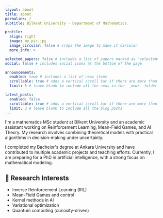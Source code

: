```yaml
---
layout: about
title: about
permalink: /
subtitle: Bilkent University - Department of Mathematics.

profile:
  align: right
  image: my_pic.jpg
  image_circular: false # crops the image to make it circular
  more_info: >

selected_papers: false # includes a list of papers marked as "selected={true}"
social: false # includes social icons at the bottom of the page

announcements:
  enabled: true # includes a list of news items
  scrollable: true # adds a vertical scroll bar if there are more than 3 news items
  limit: 5 # leave blank to include all the news in the `_news` folder

latest_posts:
  enabled: false
  scrollable: true # adds a vertical scroll bar if there are more than 3 new posts items
  limit: 3 # leave blank to include all the blog posts
---
```


I'm a mathematics MSc student at Bilkent University and an academic assistant working on Reinforcement Learning, Mean-Field Games, and AI Theory. My research involves combining theoretical models with practical algorithms in decision-making under uncertainty.

I completed my Bachelor's degree at Ankara University and have contributed to multiple academic projects and teaching efforts. Currently, I am preparing for a PhD in artificial intelligence, with a strong focus on mathematical modeling.

## 🔬 Research Interests

- Inverse Reinforcement Learning (IRL)
- Mean-Field Games and control
- Kernel methods in AI
- Variational optimization
- Quantum computing (curiosity-driven)

